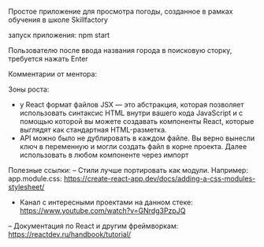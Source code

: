 Простое приложение для просмотра погоды, созданное в рамках обучения в школе Skillfactory

запуск приложения:
npm start

Пользователю после ввода названия города в поисковую сторку, требуется нажать Enter

Комментарии от ментора:

Зоны роста: 
- у React формат файлов JSX — это абстракция, которая позволяет использовать синтаксис HTML внутри вашего кода JavaScript и с помощью которой вы можете создавать компоненты React, которые выглядят как стандартная HTML-разметка. 
- API можно было не дублировать в каждом файле. Вы верно вынесли ключ в переменную и могли создать файл в корне проекта. Далее использовать в любом компоненте через импорт

Полезные ссылки: 
– Стили лучше портировать как модули. Например: app.module.css: 
https://create-react-app.dev/docs/adding-a-css-modules-stylesheet/

- Канал с интересными проектами на данном стеке: 
https://www.youtube.com/watch?v=GNrdg3PzpJQ
 
– Документация по React и другим фреймворкам: 
https://reactdev.ru/handbook/tutorial/

